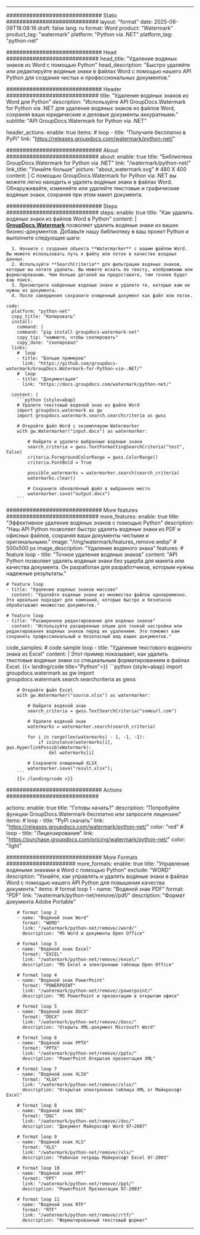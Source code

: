 
---
############################# Static ############################
layout: "format"
date:  2025-06-09T18:08:16
draft: false
lang: ru
format: Word
product: "Watermark"
product_tag: "watermark"
platform: "Python via .NET"
platform_tag: "python-net"

############################# Head ############################
head_title: "Удаление водяных знаков из Word с помощью Python"
head_description: "Быстро удаляйте или редактируйте водяные знаки в файлах Word с помощью нашего API Python для создания чистых и профессиональных документов."

############################# Header ############################
title: "Удаление водяных знаков из Word для Python" 
description: "Используйте API GroupDocs.Watermark for Python via .NET для удаления водяных знаков из файлов Word, сохраняя ваши юридические и деловые документы аккуратными."
subtitle: "API GroupDocs.Watermark for Python via .NET" 

header_actions:
  enable: true
  items:
    #  loop
    - title: "Получите бесплатно в PyPi"
      link: "https://releases.groupdocs.com/watermark/python-net/"
      
############################# About ############################
about:
    enable: true
    title: "Библиотека GroupDocs.Watermark for Python via .NET"
    link: "/watermark/python-net/"
    link_title: "Узнайте больше"
    picture: "about_watermark.svg" # 480 X 400
    content: |
       С помощью GroupDocs.Watermark for Python via .NET вы можете легко находить и удалять водяные знаки в файлах Word. Обнаруживайте, изменяйте или удаляйте текстовые и графические водяные знаки, сохраняя при этом макет документа.

############################# Steps ############################
steps:
    enable: true
    title: "Как удалить водяные знаки из файлов Word в Python"
    content: |
      **[GroupDocs.Watermark](https://products.groupdocs.com/watermark/python-net/)** позволяет удалить водяные знаки из ваших бизнес-документов. Добавьте нашу библиотеку в ваш проект Python и выполните следующие шаги:
      
      1. Начните с создания объекта **Watermarker** с вашим файлом Word. Вы можете использовать путь к файлу или поток в качестве входных данных.
      2. Используйте **SearchCriteria** для фильтрации водяных знаков, которые вы хотите удалить. Вы можете искать по тексту, изображению или форматированию. Чем больше деталей вы предоставите, тем точнее будет ваш поиск.
      3. Просмотрите найденные водяные знаки и удалите те, которые вам не нужны из документа.
      4. После завершения сохраните очищенный документ как файл или поток.
   
    code:
      platform: "python-net"
      copy_title: "Копировать"
      install:
        command: |
        command: "pip install groupdocs-watermark-net"
        copy_tip: "нажмите, чтобы скопировать"
        copy_done: "скопировал"
      links:
        #  loop
        - title: "Больше примеров"
          link: "https://github.com/groupdocs-watermark/GroupDocs.Watermark-for-Python-via-.NET/"
        #  loop
        - title: "Документация"
          link: "https://docs.groupdocs.com/watermark/python-net/"
          
      content: |
        ```python {style=abap}
        # Удалите текстовый водяной знак из файла Word
        import groupdocs.watermark as gw
        import groupdocs.watermark.search.searchcriteria as gwss

        # Откройте файл Word с экземпляром Watermarker
        with gw.Watermarker("input.docx") as watermarker:

            # Найдите и удалите выбранные водяные знаки
            search_criteria = gwss.TextFormattingSearchCriteria("test", False)
            criteria.ForegroundColorRange = gwss.ColorRange()
            criteria.FontBold = True

            possible_watermarks = watermarker.search(search_criteria)
            watermarks.clear()

            # Сохраните обновлённый файл в выбранное место
            watermarker.save("output.docx")
        ```            

############################# More features ############################
more_features:
  enable: true
  title: "Эффективное удаление водяных знаков с помощью Python"
  description: "Наш API Python позволяет быстро удалять водяные знаки из PDF и офисных файлов, сохраняя ваши документы чистыми и оригинальными."
  image: "/img/watermark/features_remove.webp" # 500x500 px
  image_description: "Удаление водяного знака"
  features:
    # feature loop
    - title: "Точное удаление водяных знаков"
      content: "API Python позволяет удалять водяные знаки без ущерба для макета или качества документа. Он разработан для разработчиков, которым нужны надежные результаты."

    # feature loop
    - title: "Удаление водяных знаков массово"
      content: "Удаляйте водяные знаки из множества файлов одновременно. Это идеально подходит для компаний, которые быстро и безопасно обрабатывают множество документов."

    # feature loop
    - title: "Расширенное редактирование для водяных знаков"
      content: "Используйте расширенные опции для тонкой настройки или редактирования водяных знаков перед их удалением. Это поможет вам сохранить профессиональный и безопасный вид ваших документов."
      
  code_samples:
    # code sample loop
    - title: "Удаление текстового водяного знака из Excel"
      content: |
        Этот пример показывает, как удалить текстовые водяные знаки со специальным форматированием в файлах Excel.
        {{< landing/code title="Python">}}
        ```python {style=abap}
        import groupdocs.watermark as gw
        import groupdocs.watermark.search.searchcriteria as gwss

        # Откройте файл Excel
        with gw.Watermarker("source.xlsx") as watermarker:

            # Найдите водяной знак
            search_criteria = gwss.TextSearchCriteria("someurl.com")

            # Удалите водяной знак
            watermarks = watermarker.search(search_criteria)

            for i in range(len(watermarks) - 1, -1, -1):
                if isinstance(watermarks[i], gws.HyperlinkPossibleWatermark):
                    del watermarks[i]

            # Сохраните очищенный XLSX
            watermarker.save("result.xlsx");
        ```
        {{< /landing/code >}}


############################# Actions ############################

actions:
  enable: true
  title: "Готовы начать?"
  description: "Попробуйте функции GroupDocs.Watermark бесплатно или запросите лицензию"
  items:
    #  loop
    - title: "PyPi скачать"
      link: "https://releases.groupdocs.com/watermark/python-net/"
      color: "red"
        #  loop
    - title: "Лицензирование"
      link: "https://purchase.groupdocs.com/pricing/watermark/python-net/"
      color: "light"


############################# More Formats #####################
more_formats:
    enable: true
    title: "Управление водяными знаками в Word с помощью Python"
    exclude: "WORD"
    description: "Узнайте, как управлять и удалять водяные знаки в файлах Word с помощью нашего API Python для повышения качества документа."
    items: 
        # format loop 1
        - name: "Водяной знак PDF"
          format: "PDF"
          link: "/watermark/python-net/remove//pdf/"
          description: "Формат документа Adobe Portable"

        # format loop 2
        - name: "Водяной знак Word"
          format: "WORD"
          link: "/watermark/python-net/remove//word/"
          description: "MS Word и документы Open Office"
          
        # format loop 3
        - name: "Водяной знак Excel"
          format: "EXCEL"
          link: "/watermark/python-net/remove//excel/"
          description: "MS Excel и электронные таблицы Open Office"

        # format loop 4
        - name: "Водяной знак PowerPoint"
          format: "POWERPOINT"
          link: "/watermark/python-net/remove//powerpoint/"
          description: "MS PowerPoint и презентации в открытом офисе"

        # format loop 5
        - name: "Водяной знак DOCX"
          format: "DOCX"
          link: "/watermark/python-net/remove//docx/"
          description: "Открыть XML-документ Microsoft Word"
          
        # format loop 6
        - name: "Водяной знак PPTX"
          format: "PPTX"
          link: "/watermark/python-net/remove//pptx/"
          description: "PowerPoint Открытая презентация XML"
          
        # format loop 7
        - name: "Водяной знак XLSX"
          format: "XLSX"
          link: "/watermark/python-net/remove//xlsx/"
          description: "Открытая электронная таблица XML от Майкрософт Excel"

        # format loop 8
        - name: "Водяной знак DOC"
          format: "DOC"
          link: "/watermark/python-net/remove//doc/"
          description: "Документ Майкрософт Word 97—2007"

        # format loop 9
        - name: "Водяной знак XLS"
          format: "XLS"
          link: "/watermark/python-net/remove//xls/"
          description: "Рабочая тетрадь Майкрософт Excel 97-2003"

        # format loop 10
        - name: "Водяной знак PPT"
          format: "PPT"
          link: "/watermark/python-net/remove//ppt/"
          description: "PowerPoint Презентация 97-2003"

        # format loop 11
        - name: "Водяной знак RTF"
          format: "RTF"
          link: "/watermark/python-net/remove//rtf/"
          description: "Форматированный текстовый формат"

---